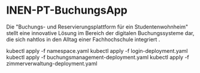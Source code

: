 # INEN-PT-BuchungsApp
 Die "Buchungs- und Reservierungsplattform für ein Studentenwohnheim" stellt eine innovative Lösung im Bereich der digitalen Buchungssysteme dar, die sich nahtlos in den Alltag einer Fachhochschule integriert .

kubectl apply -f namespace.yaml
kubectl apply -f login-deployment.yaml
kubectl apply -f buchungsmanagement-deployment.yaml
kubectl apply -f zimmerverwaltung-deployment.yaml
